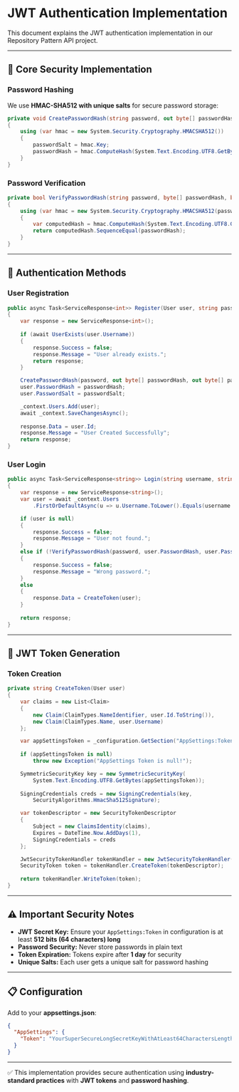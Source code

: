 # JWT Authentication Implementation

This document explains the JWT authentication implementation in our Repository Pattern API project.

---

## 🔐 Core Security Implementation

### Password Hashing
We use **HMAC-SHA512 with unique salts** for secure password storage:

```csharp
private void CreatePasswordHash(string password, out byte[] passwordHash, out byte[] passwordSalt)
{
    using (var hmac = new System.Security.Cryptography.HMACSHA512())
    {
        passwordSalt = hmac.Key;
        passwordHash = hmac.ComputeHash(System.Text.Encoding.UTF8.GetBytes(password));
    }
}
```

### Password Verification
```csharp
private bool VerifyPasswordHash(string password, byte[] passwordHash, byte[] passwordSalt)
{
    using (var hmac = new System.Security.Cryptography.HMACSHA512(passwordSalt))
    {
        var computedHash = hmac.ComputeHash(System.Text.Encoding.UTF8.GetBytes(password));
        return computedHash.SequenceEqual(passwordHash);
    }
}
```

---

## 🚀 Authentication Methods

### User Registration
```csharp
public async Task<ServiceResponse<int>> Register(User user, string password)
{
    var response = new ServiceResponse<int>();
    
    if (await UserExists(user.Username))
    {
        response.Success = false;
        response.Message = "User already exists.";
        return response;
    }

    CreatePasswordHash(password, out byte[] passwordHash, out byte[] passwordSalt);
    user.PasswordHash = passwordHash;
    user.PasswordSalt = passwordSalt;

    _context.Users.Add(user);
    await _context.SaveChangesAsync();
    
    response.Data = user.Id;
    response.Message = "User Created Successfully";
    return response;
}
```

### User Login
```csharp
public async Task<ServiceResponse<string>> Login(string username, string password)
{
    var response = new ServiceResponse<string>();
    var user = await _context.Users
        .FirstOrDefaultAsync(u => u.Username.ToLower().Equals(username.ToLower()));

    if (user is null)
    {
        response.Success = false;
        response.Message = "User not found.";
    }
    else if (!VerifyPasswordHash(password, user.PasswordHash, user.PasswordSalt))
    {
        response.Success = false;
        response.Message = "Wrong password.";
    }
    else
    {
        response.Data = CreateToken(user);
    }
    
    return response;
}
```

---

## 🎫 JWT Token Generation

### Token Creation
```csharp
private string CreateToken(User user)
{
    var claims = new List<Claim>
    {
        new Claim(ClaimTypes.NameIdentifier, user.Id.ToString()),
        new Claim(ClaimTypes.Name, user.Username)
    };

    var appSettingsToken = _configuration.GetSection("AppSettings:Token").Value;
    
    if (appSettingsToken is null)
        throw new Exception("AppSettings Token is null!");

    SymmetricSecurityKey key = new SymmetricSecurityKey(
        System.Text.Encoding.UTF8.GetBytes(appSettingsToken));
        
    SigningCredentials creds = new SigningCredentials(key, 
        SecurityAlgorithms.HmacSha512Signature);

    var tokenDescriptor = new SecurityTokenDescriptor
    {
        Subject = new ClaimsIdentity(claims),
        Expires = DateTime.Now.AddDays(1),
        SigningCredentials = creds
    };

    JwtSecurityTokenHandler tokenHandler = new JwtSecurityTokenHandler();
    SecurityToken token = tokenHandler.CreateToken(tokenDescriptor);
    
    return tokenHandler.WriteToken(token);
}
```

---

## ⚠️ Important Security Notes

- **JWT Secret Key:** Ensure your `AppSettings:Token` in configuration is at least **512 bits (64 characters) long**  
- **Password Security:** Never store passwords in plain text  
- **Token Expiration:** Tokens expire after **1 day** for security  
- **Unique Salts:** Each user gets a unique salt for password hashing  

---

## 📋 Configuration

Add to your **appsettings.json**:

```json
{
  "AppSettings": {
    "Token": "YourSuperSecureLongSecretKeyWithAtLeast64CharactersLength1234567890ABCDEF"
  }
}
```

---

✅ This implementation provides secure authentication using **industry-standard practices** with **JWT tokens** and **password hashing**.
